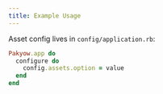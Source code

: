 ```yaml
---
title: Example Usage
---
```


Asset config lives in `config/application.rb`:

```ruby
Pakyow.app do
  configure do
    config.assets.option = value
  end
end
```

